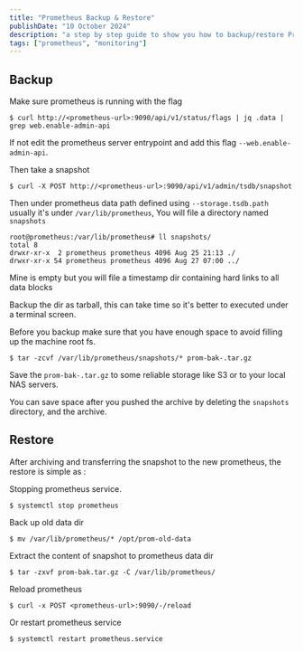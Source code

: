 ```yaml
---
title: "Prometheus Backup & Restore"
publishDate: "10 October 2024"
description: "a step by step guide to show you how to backup/restore Prometheus."
tags: ["prometheus", "monitoring"]
---
```

## Backup
Make sure prometheus is running with the flag
```shell
$ curl http://<prometheus-url>:9090/api/v1/status/flags | jq .data | grep web.enable-admin-api
```
If not edit the prometheus server entrypoint and add this flag `--web.enable-admin-api`. 

Then take a snapshot
```shell
$ curl -X POST http://<prometheus-url>:9090/api/v1/admin/tsdb/snapshot
```

Then under prometheus data path defined using `--storage.tsdb.path` usually it's under `/var/lib/prometheus`, You will file a directory named `snapshots`
```shell
root@prometheus:/var/lib/prometheus# ll snapshots/
total 8
drwxr-xr-x  2 prometheus prometheus 4096 Aug 25 21:13 ./
drwxr-xr-x 54 prometheus prometheus 4096 Aug 27 07:00 ../
```
Mine is empty but you will file a timestamp dir containing hard links to all data blocks

Backup the dir as tarball, this can take time so it's better to executed under a terminal screen.

Before you backup make sure that you have enough space to avoid filling up the machine root fs. 

```shell
$ tar -zcvf /var/lib/prometheus/snapshots/* prom-bak-.tar.gz 
```
Save the `prom-bak-.tar.gz` to some reliable storage like S3 or to your local NAS servers.

You can save space after you pushed the archive by deleting the `snapshots` directory, and the archive.

## Restore
After archiving and transferring the snapshot to the new prometheus, the restore is simple as :

Stopping prometheus service.
```shell
$ systemctl stop prometheus 
```
Back up old data dir
```shell
$ mv /var/lib/prometheus/* /opt/prom-old-data
```
Extract the content of snapshot to prometheus data dir
```shell
$ tar -zxvf prom-bak.tar.gz -C /var/lib/prometheus/
```
Reload prometheus 
```shell
$ curl -x POST <prometheus-url>:9090/-/reload
```
Or restart prometheus service
```shell
$ systemctl restart prometheus.service
```